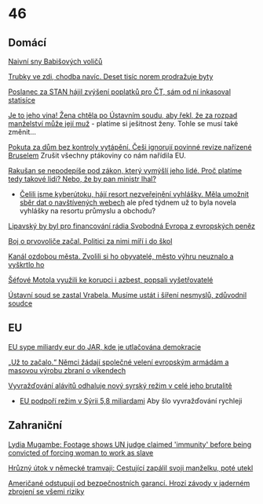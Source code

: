 # 46

## Domácí

[Naivní sny Babišových voličů](https://medium.seznam.cz/clanek/richard-pokorny-naivni-sny-babisovych-volicu-129503)

[Trubky ve zdi, chodba navíc. Deset tisíc norem prodražuje byty](https://www.seznamzpravy.cz/clanek/porady-inside-talks-trubky-ve-zdi-chodba-navic-deset-tisic-norem-prodrazuje-byty-271728)

[Poslanec za STAN hájil zvýšení poplatků pro ČT, sám od ní inkasoval statisíce](https://www.idnes.cz/zpravy/domaci/lacina-stan-koncesionarske-poplatky-snemovna-ceska-televize.A250314_190727_domaci_dyn)

[Je to jeho vina! Žena chtěla po Ústavním soudu, aby řekl, že za rozpad manželství může její muž](https://www.novinky.cz/clanek/krimi-je-to-jeho-vina-zena-chtela-po-ustavnim-soudu-aby-rekl-ze-za-rozpad-manzelstvi-muze-jeji-muz-40513020) - platíme si ješitnost ženy. Tohle se musí také změnit...

[Pokuta za dům bez kontroly vytápění. Češi ignorují povinné revize nařízené Bruselem](https://www.idnes.cz/zpravy/domaci/topeni-kontrola-revize-pokuta-dum-energie.A250314_180318_domaci_stud?zdroj=otvirak) Zrušit všechny ptákoviny co nám nařídila EU.

[Rakušan se nepodepíše pod zákon, který vymýšlí jeho lidé. Proč platíme tedy takové lidi? Nebo, že by pan ministr lhal?](https://x.com/Vit_Rakusan/status/1900972036547097080)
-  [Čelili jsme kyberútoku, hájí resort nezveřejnění vyhlášky. Měla umožnit sběr dat o navštívených webech](https://www.irozhlas.cz/zpravy-domov/celili-jsme-kyberutoku-haji-resort-nezverejneni-vyhlasky-mela-umoznit-sber-dat-o_2503160932_pik) ale před týdnem už to byla novela vyhlášky na resortu průmyslu a obchodu?

[Lipavský by byl pro financování rádia Svobodná Evropa z evropských peněz](https://www.novinky.cz/clanek/domaci-lipavsky-by-byl-pro-financovani-radia-svobodna-evropa-z-evropskych-penez-40513245)

[Boj o prvovoliče začal. Politici za nimi míří i do škol](https://www.novinky.cz/clanek/volby-do-poslanecke-snemovny-boj-o-prvovolice-zacal-politici-za-nimi-miri-i-do-skol-40512778)

[Kanál ozdobou města. Zvolili si ho obyvatelé, město výhru neuznalo a vyškrtlo ho](https://brnensky.denik.cz/zpravy_region/kurim-soutez-kanal-foto-architektonicky-skvost-vysledek.html)

[Šéfové Motola využili ke korupci i azbest, popsali vyšetřovatelé](https://www.seznamzpravy.cz/clanek/domaci-kauzy-o-azbestu-v-motole-se-vedelo-vyuzili-ho-k-prodrazeni-a-uplatkum-rika-policie-271964)

[Ústavní soud se zastal Vrabela. Musíme ustát i šíření nesmyslů, zdůvodnil soudce](https://www.idnes.cz/zpravy/domaci/ustavni-soud-vrabel-stiznost-poplasna-zprava-pokuta.A250318_095113_domaci_mls)

## EU

[EU sype miliardy eur do JAR, kde je utlačována demokracie](https://www.novinky.cz/clanek/zahranicni-evropa-eu-sype-miliardy-eur-do-jar-kde-je-utlacovana-demokracie-40513152)

[„Už to začalo.“ Němci žádají společné velení evropským armádám a masovou výrobu zbraní o víkendech ](https://www.echo24.cz/a/H94f7/svet-zpravy-uz-to-zacalo-nemci-zadaji-spolecne-veleni-evropske-armady-masovou-vyrobu-zbrani-o-vikendech)

[Vyvražďování alávitů odhaluje nový syrský režim v celé jeho brutalitě](https://www.novinky.cz/clanek/zahranicni-blizky-a-stredni-vychod-vyvrazdovani-alavitu-odhaluje-novy-syrsky-rezim-v-cele-jeho-brutalite-40512601)
  -  [EU podpoří režim v Sýrii 5,8 miliardami](https://x.com/CT24zive/status/1901724729460797915) Aby šlo vyvražďování rychleji


## Zahraniční

[Lydia Mugambe: Footage shows UN judge claimed 'immunity' before being convicted of forcing woman to work as slave](https://news.sky.com/story/lydia-mugambe-footage-shows-un-judge-claimed-immunity-before-being-convicted-of-forcing-woman-to-work-as-slave-13327897)

[Hrůzný útok v německé tramvaji: Cestující zapálil svoji manželku, poté utekl ](https://www.echo24.cz/a/HpGtt/zpravy-svet-v-nemecku-cestujici-zapalil-zenu-v-tramvaji-a-polil-benzinem)

[Američané odstupují od bezpečnostních garancí. Hrozí závody v jaderném zbrojení se všemi riziky](https://www.novinky.cz/clanek/zahranicni-americane-odstupuji-od-bezpecnostnich-garanci-hrozi-zavody-v-jadernem-zbrojeni-se-vsemi-riziky-40513473)
